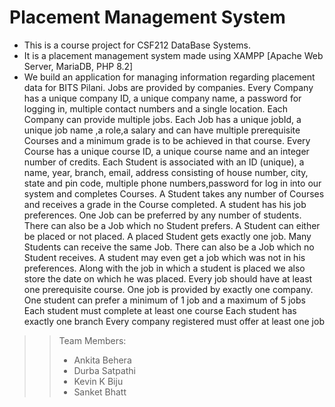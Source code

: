 # Placement Management System

* This is a course project for CSF212 DataBase Systems.
* It is a placement management system made using XAMPP [Apache Web Server, MariaDB, PHP 8.2]
* We build an application for managing information regarding placement data for BITS Pilani. Jobs are provided by companies. Every Company has a unique company ID, a unique company name, a password for logging in, multiple contact numbers and a single location. Each Company can provide multiple jobs. Each Job has a unique jobId, a unique job name ,a role,a salary and can have multiple prerequisite Courses and a minimum grade is to be achieved in that course. Every Course has a unique course ID, a unique course name and an integer number of credits.
Each Student is associated with an ID (unique), a name, year, branch, email, address consisting of house number, city, state and pin code, multiple phone numbers,password for log in into our system and completes Courses. A Student takes any number of Courses and receives a grade in the Course completed. A student has his job preferences. One Job can be preferred by any number of students. There can also be a Job which no Student prefers. A Student can either be placed or not placed. A placed Student gets exactly one job. Many Students can receive the same Job. There can also be a Job which no Student receives. A student may even get a job which was not in his preferences. Along with the job in which a student is placed we also store the date on which he was placed.
Every job should have at least one prerequisite course.
One job is provided by exactly one company.
One student can prefer a minimum of 1 job and a maximum of 5 jobs
Each student must complete at least one course
Each student has exactly one branch
Every company registered must offer at least one job


>>Team Members:
>>* Ankita Behera 
>>* Durba Satpathi 
>>* Kevin K Biju 
>>* Sanket Bhatt
